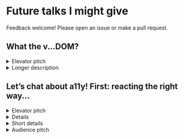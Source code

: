 # Future talks I might give

Feedback welcome! Please open an issue or make a pull request.

## What the v...DOM?

<details>
 <summary>Elevator pitch</summary>
Everybody talks about the vDOM but who knows how it works? How virtual is it in reality? And why does it work so well? This talk looks at vDOM implementations, compares approaches and brings some light into the topic by building yet another vDOM library.
</details>

<details>
 <summary>Longer description</summary>
The talk will start by showing an example application using Preact highlighting the benefits of the glory vDOM. Preact is not the primary focus though.

The Goal is to build a tiny vDOM implementation from scratch and to create a library step by step going from the render function over event handling to diff mechanisms. This way the audience gains a core understanding of the vDOM, different approaches and will learn that it's not that mystical as it sounds.

The talk also includes analyses of example libraries like lit-html or hyperHTML to make clear that it’s all more or less the same (or not). ;)
</details>

## Let’s chat about a11y! First: reacting the right way...

<details>
 <summary>Elevator pitch</summary>
How hard can it be to build a proper accessible and inclusive single page application? Let's find out and have a look at a chat application written in React, figure out problems and fix them together.
</details>

<details>
  <summary>Details</summary>
The talk will start explaining the importance of an accessible and inclusive web followed by the state of JavaScript. Today developers tend to care more about developer experience rather than user experience.

To show what is needed to build accessible React application the main part of the talk will explain and implement accessibility concepts on an example chat application.

Part of the topics to be covered will be:
- focus handling
- document title handling
- role="alert", aria-live aria-atomic
- semantic markup
- things to avoid

Tooling and ways to automatically detect accessibility issues will be on the finish line of the talk to give the audience an immediate action item for their work. It will be mentioned though that especially in the world of accessibility not everything is detectable and it still needs human eyes to build most accessible products.
</details>

<details>
  <summary>Short details</summary>
The talk explains the importance of an inclusive web. To show what is needed to build an accessible single page application the talk will explain and implement accessibility concepts in an example chat application.

Part of the topics to be covered will be focus handling, the document title, live regions, semantic markup and accessible colors. 

Ways to automatically detect accessibility issues will be on the finish line of the talk to give the audience an immediate action item for their work.
</details>

<details>
  <summary>Audience pitch</summary>
Hello audience! 👋🏻

In this talk you'll learn about core accessibility and inclusive design principles that are overlooked very often in the world of Single Page Applications. Products we build today should work for everybody but unfortunately the state of the web shows something else. It's more about the latest tech trend rather then good product. 

Let's have a look at what it takes to build a React app that doesn't exclude people from using it.
</detail>

## I didn't know that

<details>
  <summary>Elevator pitch</summary>
Web Development is a constant journey of new technologies and new things to learn. A year ago I started documenting and sharing all the tiny things that I didn't know before and stopped being anxious about others thinking that I'm not smart. Let me tell you what I learned!
</details>

<details>
  <summary>Details</summary>
In 2017 I discovered ~50  things in WebDev that were unknown to me. These are now documented on my blog. The fun thing is that these are sometimes very advanced but sometimes also very basic. 

In this talk, I want to share a lot of nitty-gritty details of JavaScript, CSS and web technologies in general but also want to take away the fear of the audience to say "I don't know that" and show the power of starting a routine that helps to gain and remember knowledge.
</details>

<details>
  <summary>Outline</summary>
I'll start the talk with a personal story everybody knows – the story of not knowing things. 

We all tried to look smart in front of other people, we all decided to gloss over the fact that we don't know something in the one or other situation and we all thought that the well-known people out there know everything (which is not true).

After this bridge, I tell the story how I started documented my learnings, and I'll pick the best learnings listed on my blog (https://www.stefanjudis.com/today-i-learned/)... I see it as a "best of" collection of good learnings and facts.

To close the talk, I want to talk about the feedback I got on my "Today I learned" series which was very positive. It motivates me every time I post something and hopefully it will motivate the audience to start saying "I don't know" and maybe also sharing their findings, too.
</details>

## Your Frontend developer thinks in Components and so should you

<details>
  <summary>Abstract</summary>
The way we build things for the web changed drastically over the past years. Everything these days is about components. It started with living style guides that should help designers to not always reinvent the wheel from page to page and ended with frameworks like React, Angular and Vue are the de-facto standard to write rich web application – completely component driven. Does this mean that we also have to rethink our approach to content management? Let’s have a look!
</details>


## Less fleshed out ideas

- list a few ideas you're considering!
